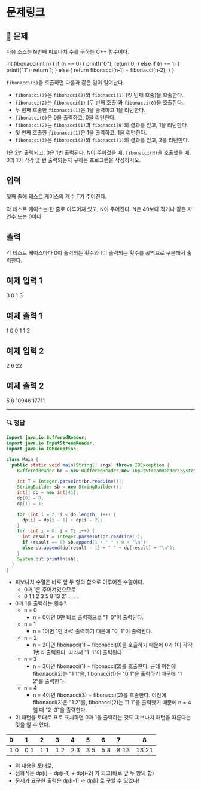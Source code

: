 # [문제링크](https://www.acmicpc.net/problem/1003)

## 📝 문제

다음 소스는 N번째 피보나치 수를 구하는 C++ 함수이다.

int fibonacci(int n) {
    if (n == 0) {
        printf("0");
        return 0;
    } else if (n == 1) {
        printf("1");
        return 1;
    } else {
        return fibonacci(n‐1) + fibonacci(n‐2);
    }
}

`fibonacci(3)`을 호출하면 다음과 같은 일이 일어난다.

-   `fibonacci(3)`은 `fibonacci(2)`와 `fibonacci(1)` (첫 번째 호출)을 호출한다.
-   `fibonacci(2)`는 `fibonacci(1)` (두 번째 호출)과 `fibonacci(0)`을 호출한다.
-   두 번째 호출한 `fibonacci(1)`은 1을 출력하고 1을 리턴한다.
-   `fibonacci(0)`은 0을 출력하고, 0을 리턴한다.
-   `fibonacci(2)`는 `fibonacci(1)`과 `fibonacci(0)`의 결과를 얻고, 1을 리턴한다.
-   첫 번째 호출한 `fibonacci(1)`은 1을 출력하고, 1을 리턴한다.
-   `fibonacci(3)`은 `fibonacci(2)`와 `fibonacci(1)`의 결과를 얻고, 2를 리턴한다.

1은 2번 출력되고, 0은 1번 출력된다. N이 주어졌을 때, `fibonacci(N)`을 호출했을 때, 0과 1이 각각 몇 번 출력되는지 구하는 프로그램을 작성하시오.

## 입력

첫째 줄에 테스트 케이스의 개수 T가 주어진다.

각 테스트 케이스는 한 줄로 이루어져 있고, N이 주어진다. N은 40보다 작거나 같은 자연수 또는 0이다.

## 출력

각 테스트 케이스마다 0이 출력되는 횟수와 1이 출력되는 횟수를 공백으로 구분해서 출력한다.

## 예제 입력 1

3
0
1
3

## 예제 출력 1 

1 0
0 1
1 2

## 예제 입력 2

2
6
22

## 예제 출력 2 

5 8
10946 17711


---

### 🔍 정답

```java
import java.io.BufferedReader;
import java.io.InputStreamReader;
import java.io.IOException;

class Main {
  public static void main(String[] args) throws IOException {
    BufferedReader br = new BufferedReader(new InputStreamReader(System.in));

    int T = Integer.parseInt(br.readLine());
    StringBuilder sb = new StringBuilder();
    int[] dp = new int[41];
    dp[0] = 0;
    dp[1] = 1;

    for (int i = 2; i < dp.length; i++) {
      dp[i] = dp[i - 1] + dp[i - 2];
    }
    for (int i = 0; i < T; i++) {
      int result = Integer.parseInt(br.readLine());
      if (result == 0) sb.append(1 + " " + 0 + "\n");
      else sb.append(dp[result - 1] + " " + dp[result] + "\n");
    }
    System.out.println(sb);
  }
}
```
- 피보나치 수열은 바로 앞 두 항의 합으로 이루어진 수열이다.
	- 0과 1은 주어져있으므로
	- 0 1 1 2 3 5 8 13 21 . . . .
- 0과 1을 출력하는 횟수?
	- n = 0
		- n = 0이면 0만 바로 출력하므로 "1  0"이 출력된다.
	- n = 1
		- n = 1이면 1만 바로 출력하기 때문에 "0  1"이 출력된다.
	- n = 2
		- n = 2이면 fibonacci(1) + fibonacci(0)을 호출하기 때문에 0과 1이 각각 1번씩 출력된다. 따라서 "1  1"이 출력된다.
	- n = 3
		- n = 3이면 fibonacci(1) + fibonacci(2)를 호출한다. 근데 이전에 fibonacci(2)는 "1 1"을, fibonacci(1)은 "0 1"을 출력하기 때문에 "1  2"를 출력한다.
	- n = 4
		- n = 4이면 fibonacci(3) + fibonacci(2)를 호출한다. 이전에 fibonacci(3)은 "1 2"를, fibonacci(2)는 "1 1"을 출력했기 때문에 n = 4일 때 "2  3"을 출력한다.
- 이 패턴을 토대로 표로 표시하면 0과 1을 출력하는 것도 피보나치 패턴을 따른다는 것을 알 수 있다.

| 0   | 1   | 2   | 3   | 4   | 5   | 6   | 7    | 8   |
|:--- |:--- |:--- |:--- |:--- |:--- |:--- |:---- | --- |
| 1 0 | 0 1 | 1 1 | 1 2 | 2 3 | 3 5 | 5 8 | 8 13 | 13 21    |

- 위 내용을 토대로,
- 점화식은 dp[i] = dp[i-1] + dp[i-2] 가 되고(바로 앞 두 항의 합)
- 문제가 요구한 출력은 dp[i-1] 과 dp[i] 로 구할 수 있었다!